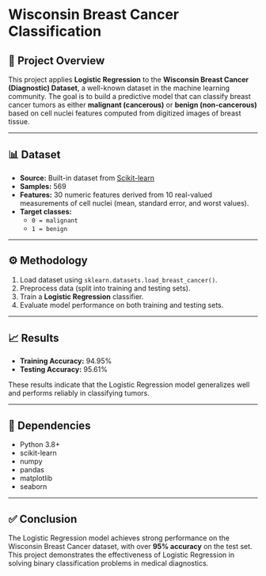 # Wisconsin Breast Cancer Classification

## 📌 Project Overview
This project applies **Logistic Regression** to the **Wisconsin Breast Cancer (Diagnostic) Dataset**, a well-known dataset in the machine learning community. The goal is to build a predictive model that can classify breast cancer tumors as either **malignant (cancerous)** or **benign (non-cancerous)** based on cell nuclei features computed from digitized images of breast tissue.

---

## 📊 Dataset
- **Source:** Built-in dataset from [Scikit-learn](https://scikit-learn.org/stable/datasets/toy_dataset.html#breast-cancer-dataset)  
- **Samples:** 569  
- **Features:** 30 numeric features derived from 10 real-valued measurements of cell nuclei (mean, standard error, and worst values).  
- **Target classes:**
  - `0 = malignant`  
  - `1 = benign`  

---

## ⚙️ Methodology
1. Load dataset using `sklearn.datasets.load_breast_cancer()`.  
2. Preprocess data (split into training and testing sets).  
3. Train a **Logistic Regression** classifier.  
4. Evaluate model performance on both training and testing sets.  

---

## 📈 Results
- **Training Accuracy:** 94.95%  
- **Testing Accuracy:** 95.61%  

These results indicate that the Logistic Regression model generalizes well and performs reliably in classifying tumors.

---

## 📌 Dependencies
- Python 3.8+  
- scikit-learn  
- numpy
- pandas  
- matplotlib
- seaborn

---

## ✅ Conclusion
The Logistic Regression model achieves strong performance on the Wisconsin Breast Cancer dataset, with over **95% accuracy** on the test set. This project demonstrates the effectiveness of Logistic Regression in solving binary classification problems in medical diagnostics.
